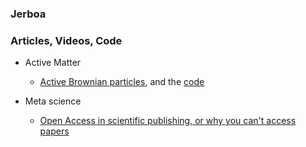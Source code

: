 ### Jerboa

### Articles, Videos, Code
- Active Matter
  - [Active Brownian particles](https://github.com/Jerboa-app/Articles/blob/main/2022/ABP.pdf), and the [code](https://github.com/Jerboa-app/ActiveBrownianParticles)
  
- Meta science 
  - [Open Access in scientific publishing, or why you can't access papers](https://github.com/Jerboa-app/Articles/blob/main/2022/open_access.pdf)
